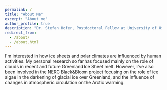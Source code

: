 ```yaml
---
permalink: /
title: "About Me"
excerpt: "About me"
author_profile: true
description: "Dr. Stefan Hofer, Postdoctoral Fellow at University of Oslo, Climate Scientist"
redirect_from: 
  - /about/
  - /about.html
---
```

I'm interested in how ice sheets and polar climates are influenced by human activities. My personal research so far has focused mainly on the role of clouds in recent and future Greenland Ice Sheet melt. However, I've also been involved in the NERC Black&Bloom project focusing on the role of ice algae in the darkening of glacial ice over Greenland, and the influence of changes in atmospheric circulation on the Arctic warming.






